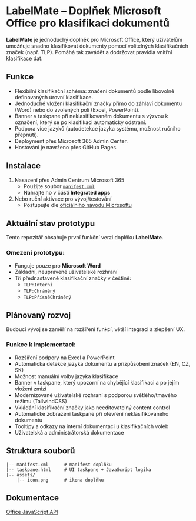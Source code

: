 # LabelMate – Doplňek Microsoft Office pro klasifikaci dokumentů

**LabelMate** je jednoduchý doplněk pro Microsoft Office, který uživatelům umožňuje snadno klasifikovat dokumenty pomocí volitelných klasifikačních značek (např. TLP). Pomáhá tak zavádět a dodržovat pravidla vnitřní klasifikace dat.

## Funkce
- Flexibilní klasifikační schéma: značení dokumentů podle libovolně definovaných úrovní klasifikace.
- Jednoduché vložení klasifikační značky přímo do záhlaví dokumentu (Word) nebo do zvolených polí (Excel, PowerPoint).
- Banner v taskpane při neklasifikovaném dokumentu s výzvou k označení, který se po klasifikaci automaticky odstraní.
- Podpora více jazyků (autodetekce jazyka systému, možnost ručního přepnutí).
- Deployment přes Microsoft 365 Admin Center.
- Hostování je navrženo přes GitHub Pages. 

## Instalace
1. Nasazení přes Admin Centrum Microsoft 365
   - Použijte soubor [`manifest.xml`](./manifest.xml)
   - Nahrajte ho v části **Integrated apps**
2. Nebo ruční aktivace pro vývoj/testování
   - Postupujte dle [oficiálního návodu Microsoftu](https://learn.microsoft.com/cs-cz/office/dev/add-ins/testing/create-a-network-shared-folder-catalog-for-task-pane-and-content-add-ins)

## Aktuální stav prototypu
Tento repozitář obsahuje první funkční verzi doplňku **LabelMate**.

### Omezení prototypu:
- Funguje pouze pro **Microsoft Word**
- Základní, neupravené uživatelské rozhraní
- Tři přednastavené klasifikační značky v češtině:
  - `TLP:Interní`
  - `TLP:Chráněný`
  - `TLP:PřísněChráněný`

## Plánovaný rozvoj
Budoucí vývoj se zaměří na rozšíření funkcí, větší integraci a zlepšení UX.

### Funkce k implementaci:
- Rozšíření podpory na Excel a PowerPoint
- Automatická detekce jazyka dokumentu a přizpůsobení značek (EN, CZ, SK)
- Možnost manuální volby jazyka klasifikace
- Banner v taskpane, který upozorní na chybějící klasifikaci a po jejím vložení zmizí
- Modernizované uživatelské rozhraní s podporou světlého/tmavého režimu (TailwindCSS)
- Vkládání klasifikační značky jako needitovatelný content control
- Automatické zobrazení taskpane při otevření neklasifikovaného dokumentu
- Tooltipy a odkazy na interní dokumentaci u klasifikačních voleb
- Uživatelská a administrátorská dokumentace

## Struktura souborů
```
|-- manifest.xml      # manifest doplňku
|-- taskpane.html     # UI taskpane + JavaScript logika
|-- assets/
    |-- icon.png      # ikona doplňku
```

## Dokumentace
[Office JavaScript API](https://learn.microsoft.com/en-us/office/dev/add-ins/reference/javascript-api-for-office) 
